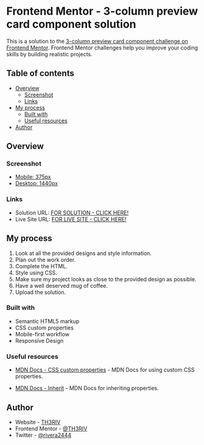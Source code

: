 # Frontend Mentor - 3-column preview card component solution

This is a solution to the [3-column preview card component challenge on Frontend Mentor](https://www.frontendmentor.io/challenges/3column-preview-card-component-pH92eAR2-). Frontend Mentor challenges help you improve your coding skills by building realistic projects. 

## Table of contents

- [Overview](#overview)
  - [Screenshot](#screenshot)
  - [Links](#links)
- [My process](#my-process)
  - [Built with](#built-with)
  - [Useful resources](#useful-resources)
- [Author](#author)

## Overview

### Screenshot

- [Mobile: 375px](./screenshots/375px.gif)
- [Desktop: 1440px](./screenshots/1440px.png)

### Links

- Solution URL: [FOR SOLUTION - CLICK HERE!](https://www.frontendmentor.io/solutions/3column-preview-card-solution-dPhzbQGT04)
- Live Site URL: [FOR LIVE SITE - CLICK HERE!](https://th3riv.github.io/challenges/Frontend-Mentor/3-Column-Card/)

## My process

1. Look at all the provided designs and style information.
2. Plan out the work order.
3. Complete the HTML.
4. Style using CSS.
5. Make sure my project looks as close to the provided design as possible.
6. Have a well deserved mug of coffee.
7. Upload the solution.

### Built with

- Semantic HTML5 markup
- CSS custom properties
- Mobile-first workflow
- Responsive Design

### Useful resources

- [MDN Docs - CSS custom properties](https://developer.mozilla.org/en-US/docs/Web/CSS/Using_CSS_custom_properties) - MDN Docs for using custom CSS properties.

- [MDN Docs - Inherit](https://developer.mozilla.org/en-US/docs/Web/CSS/inherit) - MDN Docs for inheriting properties.

## Author

- Website - [TH3RIV](https://th3riv.github.io)
- Frontend Mentor - [@TH3RIV](https://www.frontendmentor.io/profile/TH3RIV)
- Twitter - [@rivera2444](https://www.twitter.com/rivera2444)
